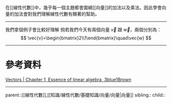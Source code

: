 在[[線性代數]]中，幾乎每一個主題都會圍繞[[向量]]的加法以及乘法。因此學會向量的加法會對我們理解線性代數有顯著的幫助。
- - -
我們拿個例子會比較好理解
倘若我們今天有兩個向量 $\vec{v}$ 跟 $\vec{w}$，兩個分別為：
$$
\vec{v}=\begin{bmatrix}2\\1\end{bmatrix}\quad\vec{w}
$$
- - -
# 參考資料
[Vectors | Chapter 1, Essence of linear algebra, 3blue1Brown](https://youtu.be/fNk_zzaMoSs?si=85Hj1NIse1pMb0-2&t=276)

- - -
parent::[[線性代數]],[[知識/線性代數/基礎知識/向量/向量|向量]]
sibling::
child::